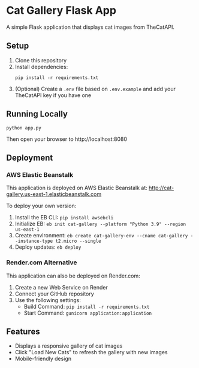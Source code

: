 # Cat Gallery Flask App

A simple Flask application that displays cat images from TheCatAPI.

## Setup

1. Clone this repository
2. Install dependencies:
   ```
   pip install -r requirements.txt
   ```
3. (Optional) Create a `.env` file based on `.env.example` and add your TheCatAPI key if you have one

## Running Locally

```
python app.py
```

Then open your browser to http://localhost:8080

## Deployment

### AWS Elastic Beanstalk
This application is deployed on AWS Elastic Beanstalk at:
http://cat-gallery.us-east-1.elasticbeanstalk.com

To deploy your own version:
1. Install the EB CLI: `pip install awsebcli`
2. Initialize EB: `eb init cat-gallery --platform "Python 3.9" --region us-east-1`
3. Create environment: `eb create cat-gallery-env --cname cat-gallery --instance-type t2.micro --single`
4. Deploy updates: `eb deploy`

### Render.com Alternative
This application can also be deployed on Render.com:

1. Create a new Web Service on Render
2. Connect your GitHub repository
3. Use the following settings:
   - Build Command: `pip install -r requirements.txt`
   - Start Command: `gunicorn application:application`

## Features

- Displays a responsive gallery of cat images
- Click "Load New Cats" to refresh the gallery with new images
- Mobile-friendly design
